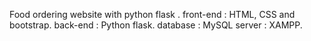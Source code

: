 Food ordering website with python flask .
front-end : HTML, CSS and bootstrap.
back-end : Python flask.
database : MySQL
server : XAMPP.
